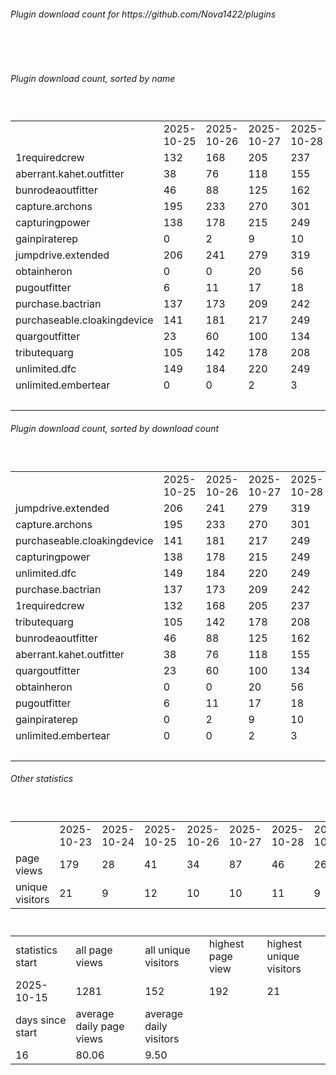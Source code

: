 <h6>Plugin download count for https://github.com/Nova1422/plugins</h6><br>
<br>
<h6>Plugin download count, sorted by name</h6><sub><sup><br>
<table>
	<tr>
		<td></td>
		<td>2025-10-25</td>
		<td>2025-10-26</td>
		<td>2025-10-27</td>
		<td>2025-10-28</td>
		<td>2025-10-29</td>
		<td>2025-10-30</td>
		<td>2025-10-31</td>
		<td>today +</td>
	</tr>
	<tr>
		<td>1requiredcrew</td>
		<td>132</td>
		<td>168</td>
		<td>205</td>
		<td>237</td>
		<td>265</td>
		<td>293</td>
		<td>323</td>
		<td>+ 30</td>
	</tr>
	<tr>
		<td>aberrant.kahet.outfitter</td>
		<td>38</td>
		<td>76</td>
		<td>118</td>
		<td>155</td>
		<td>186</td>
		<td>221</td>
		<td>250</td>
		<td>+ 29</td>
	</tr>
	<tr>
		<td>bunrodeaoutfitter</td>
		<td>46</td>
		<td>88</td>
		<td>125</td>
		<td>162</td>
		<td>192</td>
		<td>224</td>
		<td>252</td>
		<td>+ 28</td>
	</tr>
	<tr>
		<td>capture.archons</td>
		<td>195</td>
		<td>233</td>
		<td>270</td>
		<td>301</td>
		<td>329</td>
		<td>358</td>
		<td>387</td>
		<td>+ 29</td>
	</tr>
	<tr>
		<td>capturingpower</td>
		<td>138</td>
		<td>178</td>
		<td>215</td>
		<td>249</td>
		<td>277</td>
		<td>308</td>
		<td>339</td>
		<td>+ 31</td>
	</tr>
	<tr>
		<td>gainpiraterep</td>
		<td>0</td>
		<td>2</td>
		<td>9</td>
		<td>10</td>
		<td>17</td>
		<td>17</td>
		<td>17</td>
		<td></td>
	</tr>
	<tr>
		<td>jumpdrive.extended</td>
		<td>206</td>
		<td>241</td>
		<td>279</td>
		<td>319</td>
		<td>352</td>
		<td>384</td>
		<td>413</td>
		<td>+ 29</td>
	</tr>
	<tr>
		<td>obtainheron</td>
		<td>0</td>
		<td>0</td>
		<td>20</td>
		<td>56</td>
		<td>88</td>
		<td>123</td>
		<td>151</td>
		<td>+ 28</td>
	</tr>
	<tr>
		<td>pugoutfitter</td>
		<td>6</td>
		<td>11</td>
		<td>17</td>
		<td>18</td>
		<td>18</td>
		<td>20</td>
		<td>20</td>
		<td></td>
	</tr>
	<tr>
		<td>purchase.bactrian</td>
		<td>137</td>
		<td>173</td>
		<td>209</td>
		<td>242</td>
		<td>274</td>
		<td>302</td>
		<td>333</td>
		<td>+ 31</td>
	</tr>
	<tr>
		<td>purchaseable.cloakingdevice</td>
		<td>141</td>
		<td>181</td>
		<td>217</td>
		<td>249</td>
		<td>283</td>
		<td>311</td>
		<td>340</td>
		<td>+ 29</td>
	</tr>
	<tr>
		<td>quargoutfitter</td>
		<td>23</td>
		<td>60</td>
		<td>100</td>
		<td>134</td>
		<td>166</td>
		<td>198</td>
		<td>226</td>
		<td>+ 28</td>
	</tr>
	<tr>
		<td>tributequarg</td>
		<td>105</td>
		<td>142</td>
		<td>178</td>
		<td>208</td>
		<td>238</td>
		<td>267</td>
		<td>295</td>
		<td>+ 28</td>
	</tr>
	<tr>
		<td>unlimited.dfc</td>
		<td>149</td>
		<td>184</td>
		<td>220</td>
		<td>249</td>
		<td>278</td>
		<td>306</td>
		<td>334</td>
		<td>+ 28</td>
	</tr>
	<tr>
		<td>unlimited.embertear</td>
		<td>0</td>
		<td>0</td>
		<td>2</td>
		<td>3</td>
		<td>3</td>
		<td>3</td>
		<td>3</td>
		<td></td>
	</tr>
	<tr>
		<td></td>
		<td></td>
		<td></td>
		<td></td>
		<td></td>
		<td></td>
		<td></td>
		<td>3683</td>
		<td>348</td>
	</tr>
</table>
</sub></sup>
<h6>Plugin download count, sorted by download count</h6><sub><sup><br>
<table>
	<tr>
		<td></td>
		<td>2025-10-25</td>
		<td>2025-10-26</td>
		<td>2025-10-27</td>
		<td>2025-10-28</td>
		<td>2025-10-29</td>
		<td>2025-10-30</td>
		<td>2025-10-31</td>
		<td>today +</td>
	</tr>
	<tr>
		<td>jumpdrive.extended</td>
		<td>206</td>
		<td>241</td>
		<td>279</td>
		<td>319</td>
		<td>352</td>
		<td>384</td>
		<td>413</td>
		<td>+ 29</td>
	</tr>
	<tr>
		<td>capture.archons</td>
		<td>195</td>
		<td>233</td>
		<td>270</td>
		<td>301</td>
		<td>329</td>
		<td>358</td>
		<td>387</td>
		<td>+ 29</td>
	</tr>
	<tr>
		<td>purchaseable.cloakingdevice</td>
		<td>141</td>
		<td>181</td>
		<td>217</td>
		<td>249</td>
		<td>283</td>
		<td>311</td>
		<td>340</td>
		<td>+ 29</td>
	</tr>
	<tr>
		<td>capturingpower</td>
		<td>138</td>
		<td>178</td>
		<td>215</td>
		<td>249</td>
		<td>277</td>
		<td>308</td>
		<td>339</td>
		<td>+ 31</td>
	</tr>
	<tr>
		<td>unlimited.dfc</td>
		<td>149</td>
		<td>184</td>
		<td>220</td>
		<td>249</td>
		<td>278</td>
		<td>306</td>
		<td>334</td>
		<td>+ 28</td>
	</tr>
	<tr>
		<td>purchase.bactrian</td>
		<td>137</td>
		<td>173</td>
		<td>209</td>
		<td>242</td>
		<td>274</td>
		<td>302</td>
		<td>333</td>
		<td>+ 31</td>
	</tr>
	<tr>
		<td>1requiredcrew</td>
		<td>132</td>
		<td>168</td>
		<td>205</td>
		<td>237</td>
		<td>265</td>
		<td>293</td>
		<td>323</td>
		<td>+ 30</td>
	</tr>
	<tr>
		<td>tributequarg</td>
		<td>105</td>
		<td>142</td>
		<td>178</td>
		<td>208</td>
		<td>238</td>
		<td>267</td>
		<td>295</td>
		<td>+ 28</td>
	</tr>
	<tr>
		<td>bunrodeaoutfitter</td>
		<td>46</td>
		<td>88</td>
		<td>125</td>
		<td>162</td>
		<td>192</td>
		<td>224</td>
		<td>252</td>
		<td>+ 28</td>
	</tr>
	<tr>
		<td>aberrant.kahet.outfitter</td>
		<td>38</td>
		<td>76</td>
		<td>118</td>
		<td>155</td>
		<td>186</td>
		<td>221</td>
		<td>250</td>
		<td>+ 29</td>
	</tr>
	<tr>
		<td>quargoutfitter</td>
		<td>23</td>
		<td>60</td>
		<td>100</td>
		<td>134</td>
		<td>166</td>
		<td>198</td>
		<td>226</td>
		<td>+ 28</td>
	</tr>
	<tr>
		<td>obtainheron</td>
		<td>0</td>
		<td>0</td>
		<td>20</td>
		<td>56</td>
		<td>88</td>
		<td>123</td>
		<td>151</td>
		<td>+ 28</td>
	</tr>
	<tr>
		<td>pugoutfitter</td>
		<td>6</td>
		<td>11</td>
		<td>17</td>
		<td>18</td>
		<td>18</td>
		<td>20</td>
		<td>20</td>
		<td></td>
	</tr>
	<tr>
		<td>gainpiraterep</td>
		<td>0</td>
		<td>2</td>
		<td>9</td>
		<td>10</td>
		<td>17</td>
		<td>17</td>
		<td>17</td>
		<td></td>
	</tr>
	<tr>
		<td>unlimited.embertear</td>
		<td>0</td>
		<td>0</td>
		<td>2</td>
		<td>3</td>
		<td>3</td>
		<td>3</td>
		<td>3</td>
		<td></td>
	</tr>
	<tr>
		<td></td>
		<td></td>
		<td></td>
		<td></td>
		<td></td>
		<td></td>
		<td></td>
		<td>3683</td>
		<td>348</td>
	</tr>
</table>
</sub></sup>
<h6>Other statistics</h6><sub><sup><br>
<table>
	<tr>
		<td> </td>
		<td>2025-10-23</td>
		<td>2025-10-24</td>
		<td>2025-10-25</td>
		<td>2025-10-26</td>
		<td>2025-10-27</td>
		<td>2025-10-28</td>
		<td>2025-10-29</td>
		<td>2025-10-30</td>
		<td>2025-10-31</td>
	</tr>
	<tr>
		<td>page views</td>
		<td>179</td>
		<td>28</td>
		<td>41</td>
		<td>34</td>
		<td>87</td>
		<td>46</td>
		<td>26</td>
		<td>11</td>
		<td>7</td>
	</tr>
	<tr>
		<td>unique visitors</td>
		<td>21</td>
		<td>9</td>
		<td>12</td>
		<td>10</td>
		<td>10</td>
		<td>11</td>
		<td>9</td>
		<td>6</td>
		<td>3</td>
	</tr>
</table>
<br>
<table>
	<tr>
		<td>statistics start</td>
		<td>all page views</td>
		<td>all unique visitors</td>
		<td>highest page view</td>
		<td>highest unique visitors</td>
	</tr>
	<tr>
		<td>2025-10-15</td>
		<td>1281</td>
		<td>152</td>
		<td>192</td>
		<td>21</td>
	</tr>
	<tr>
		<td>days since start</td>
		<td>average daily page views</td>
		<td>average daily visitors</td>
		<td></td>
		<td></td>
	</tr>
	<tr>
		<td>16</td>
		<td>80.06</td>
		<td>9.50</td>
		<td></td>
		<td></td>
	</tr>
</table>
</sub></sup>
